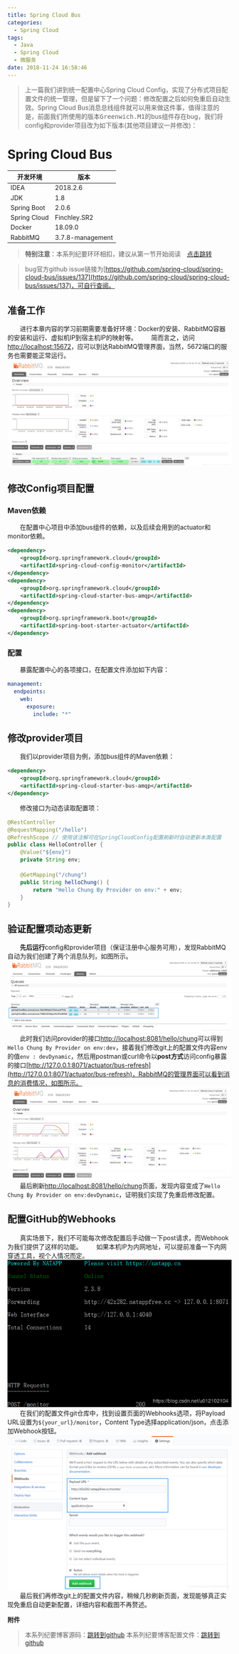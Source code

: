 ```yaml
---
title: Spring Cloud Bus
categories: 
  - Spring Cloud
tags:
  - Java
  - Spring Cloud
  - 微服务
date: 2018-11-24 16:58:46
---
```


> 上一篇我们讲到统一配置中心Spring Cloud Config，实现了分布式项目配置文件的统一管理，但是留下了一个问题：修改配置之后如何免重启自动生效。Spring Cloud Bus消息总线组件就可以用来做这件事，值得注意的是，前面我们所使用的版本<kbd>Greenwich.M1</kbd>的bus组件存在bug，我们将config和provider项目改为如下版本(其他项目建议一并修改)：

<!-- more -->

# Spring Cloud Bus
开发环境    |  版本
-------- | -----
IDEA | 2018.2.6
JDK  | 1.8
Spring Boot| 2.0.6
Spring Cloud| Finchley.SR2
Docker | 18.09.0
RabbitMQ| 3.7.8-management

> **特别注意**：本系列纪要环环相扣，建议从第一节开始阅读&emsp;[点击跳转](http://zhangchong.xin/2018/11/20/Spring%20Cloud%20%E5%AD%A6%E4%B9%A0%E7%BA%AA%E8%A6%81%E4%B8%80%EF%BC%9AEureka/)

> bug官方github issue链接为[https://github.com/spring-cloud/spring-cloud-bus/issues/137](https://github.com/spring-cloud/spring-cloud-bus/issues/137)，可自行查阅。

## 准备工作
&emsp;&emsp;进行本章内容的学习前期需要准备好环境：Docker的安装、RabbitMQ容器的安装和运行、虚拟机IP到宿主机IP的映射等。
&emsp;&emsp;简而言之，访问[http://localhost:15672](http://localhost:15672)，应可以到达RabbitMQ管理界面，当然，5672端口的服务也需要能正常运行。
![MQ管理页面](https://raw.githubusercontent.com/chung567115/chung567115.github.io/hexo-blog/blog-img/spring-cloud-5-1.png)

## 修改Config项目配置
### Maven依赖
&emsp;&emsp;在配置中心项目中添加bus组件的依赖，以及后续会用到的actuator和monitor依赖。
```xml
<dependency>
    <groupId>org.springframework.cloud</groupId>
    <artifactId>spring-cloud-config-monitor</artifactId>
</dependency>
<dependency>
    <groupId>org.springframework.cloud</groupId>
    <artifactId>spring-cloud-starter-bus-amqp</artifactId>
</dependency>
<dependency>
    <groupId>org.springframework.boot</groupId>
    <artifactId>spring-boot-starter-actuator</artifactId>
</dependency>
```
### 配置
&emsp;&emsp;暴露配置中心的各项接口，在配置文件添加如下内容：
```yml
management:
  endpoints:
    web:
      exposure:
        include: "*"
```

## 修改provider项目
&emsp;&emsp;我们以provider项目为例，添加bus组件的Maven依赖：
```xml
<dependency>
    <groupId>org.springframework.cloud</groupId>
    <artifactId>spring-cloud-starter-bus-amqp</artifactId>
</dependency>
```
&emsp;&emsp;修改接口为动态读取配置项：
```java
@RestController
@RequestMapping("/hello")
@RefreshScope // 使用该注解可在SpringCloudConfig配置刷新时自动更新本类配置
public class HelloController {
    @Value("${env}")
    private String env;

    @GetMapping("/chung")
    public String helloChung() {
        return "Hello Chung By Provider on env:" + env;
    }
}
```

## 验证配置项动态更新
&emsp;&emsp;**先后运行**config和provider项目（保证注册中心服务可用），发现RabbitMQ自动为我们创建了两个消息队列，如图所示。
![Queue](https://raw.githubusercontent.com/chung567115/chung567115.github.io/hexo-blog/blog-img/spring-cloud-5-2.png)
&emsp;&emsp;此时我们访问provider的接口[http://localhost:8081/hello/chung](http://localhost:8081/hello/chung)可以得到`Hello Chung By Provider on env:dev`，接着我们修改git上的配置文件内容env的值`env : devDynamic`，然后用postman或curl命令以**post方式**访问config暴露的接口[http://127.0.0.1:8071/actuator/bus-refresh](http://127.0.0.1:8071/actuator/bus-refresh)，RabbitMQ的管理界面可以看到消息的消费情况，如图所示。
![MQ](https://raw.githubusercontent.com/chung567115/chung567115.github.io/hexo-blog/blog-img/spring-cloud-5-3.png)
&emsp;&emsp;最后刷新[http://localhost:8081/hello/chung](http://localhost:8081/hello/chung)页面，发现内容变成了`Hello Chung By Provider on env:devDynamic`，证明我们实现了免重启修改配置。

## 配置GitHub的Webhooks
&emsp;&emsp;真实场景下，我们不可能每次修改配置后手动做一下post请求，而Webhook为我们提供了这样的功能。
&emsp;&emsp;如果本机IP为内网地址，可以提前准备一下内网穿透工具，视个人情况而定。
![NATAPP](https://raw.githubusercontent.com/chung567115/chung567115.github.io/hexo-blog/blog-img/spring-cloud-5-4.png)
&emsp;&emsp;在我们的配置文件git仓库中，找到设置页面的Webhooks选项，将Payload URL设置为`${your_url}/monitor`，Content Type选择application/json，点击添加Webhook按钮。
![Webhook](https://raw.githubusercontent.com/chung567115/chung567115.github.io/hexo-blog/blog-img/spring-cloud-5-5.png)
&emsp;&emsp;最后我们再修改git上的配置文件内容，稍候几秒刷新页面，发现能够真正实现免重启自动更新配置，详细内容和截图不再赘述。

<kbd>**附件**</kbd>
> 本系列纪要博客源码：[跳转到github](https://github.com/chung567115/SpringCloud)
> 本系列纪要博客配置文件：[跳转到github](https://github.com/chung567115/SpringCloudConfig)


